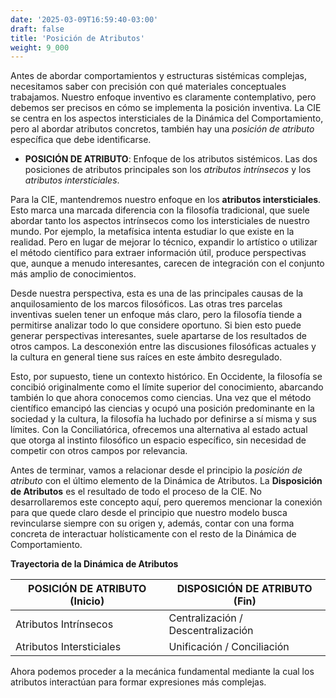 ```yaml
---
date: '2025-03-09T16:59:40-03:00'
draft: false
title: 'Posición de Atributos'
weight: 9_000
---
```


Antes de abordar comportamientos y estructuras sistémicas complejas, necesitamos saber con precisión con qué materiales conceptuales trabajamos. Nuestro enfoque inventivo es claramente contemplativo, pero debemos ser precisos en cómo se implementa la posición inventiva. La CIE se centra en los aspectos intersticiales de la Dinámica del Comportamiento, pero al abordar atributos concretos, también hay una *posición de atributo* específica que debe identificarse.

- **POSICIÓN DE ATRIBUTO**: Enfoque de los atributos sistémicos. Las dos posiciones de atributos principales son los *atributos intrínsecos* y los *atributos intersticiales*.

Para la CIE, mantendremos nuestro enfoque en los **atributos intersticiales**. Esto marca una marcada diferencia con la filosofía tradicional, que suele abordar tanto los aspectos intrínsecos como los intersticiales de nuestro mundo. Por ejemplo, la metafísica intenta estudiar lo que existe en la realidad. Pero en lugar de mejorar lo técnico, expandir lo artístico o utilizar el método científico para extraer información útil, produce perspectivas que, aunque a menudo interesantes, carecen de integración con el conjunto más amplio de conocimientos.

Desde nuestra perspectiva, esta es una de las principales causas de la anquilosamiento de los marcos filosóficos. Las otras tres parcelas inventivas suelen tener un enfoque más claro, pero la filosofía tiende a permitirse analizar todo lo que considere oportuno. Si bien esto puede generar perspectivas interesantes, suele apartarse de los resultados de otros campos. La desconexión entre las discusiones filosóficas actuales y la cultura en general tiene sus raíces en este ámbito desregulado.

Esto, por supuesto, tiene un contexto histórico. En Occidente, la filosofía se concibió originalmente como el límite superior del conocimiento, abarcando también lo que ahora conocemos como ciencias. Una vez que el método científico emancipó las ciencias y ocupó una posición predominante en la sociedad y la cultura, la filosofía ha luchado por definirse a sí misma y sus límites. Con la Conciliatórica, ofrecemos una alternativa al estado actual que otorga al instinto filosófico un espacio específico, sin necesidad de competir con otros campos por relevancia.

Antes de terminar, vamos a relacionar desde el principio la *posición de atributo* con el último elemento de la Dinámica de Atributos. La **Disposición de Atributos** es el resultado de todo el proceso de la CIE. No desarrollaremos este concepto aquí, pero queremos mencionar la conexión para que quede claro desde el principio que nuestro modelo busca revincularse siempre con su origen y, además, contar con una forma concreta de interactuar holísticamente con el resto de la Dinámica de Comportamiento.

**Trayectoria de la Dinámica de Atributos**

| **POSICIÓN DE ATRIBUTO (Inicio)** | **DISPOSICIÓN DE ATRIBUTO (Fin)** |
|-------------------------------|------------------------------|
| Atributos Intrínsecos | Centralización / Descentralización |
| Atributos Intersticiales | Unificación / Conciliación |

Ahora podemos proceder a la mecánica fundamental mediante la cual los atributos interactúan para formar expresiones más complejas.
